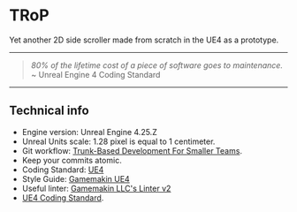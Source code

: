 # TRoP
Yet another 2D side scroller made from scratch in the UE4 as a prototype.

---

>*80% of the lifetime cost of a piece of software goes to maintenance.*  
~ Unreal Engine 4 Coding Standard

---

## Technical info
- Engine version: Unreal Engine 4.25.Z
- Unreal Units scale: 1.28 pixel is equal to 1 centimeter.
- Git workflow: [Trunk-Based Development For Smaller Teams](https://trunkbaseddevelopment.com/#trunk-based-development-for-smaller-teams).
- Keep your commits atomic.
- Coding Standard: [UE4](https://docs.unrealengine.com/en-US/Programming/Development/CodingStandard/index.html)
- Style Guide: [Gamemakin UE4](http://ue4.style)
- Useful linter: [Gamemakin LLC's Linter v2](https://www.unrealengine.com/marketplace/en-US/product/linter-v2)
- [UE4 Coding Standard](https://docs.unrealengine.com/en-US/Programming/Development/CodingStandard/index.html).
